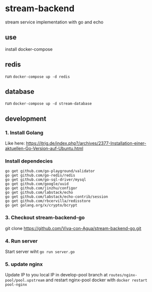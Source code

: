 # stream-backend
stream service implementation with go and echo

## use
install docker-compose

## redis
run `docker-compose up -d redis`
## database
run `docker-compose up -d stream-database`

## development

### 1. Install Golang 
Like here: https://itrig.de/index.php?/archives/2377-Installation-einer-aktuellen-Go-Version-auf-Ubuntu.html

### Install dependecies
```
go get github.com/go-playground/validator
go get github.com/go-redis/redis
go get github.com/go-sql-driver/mysql
go get github.com/google/uuid
go get github.com/jinzhu/configor
go get github.com/labstack/echo
go get github.com/labstack/echo-contrib/session
go get github.com/rbcervilla/redisstore
go get golang.org/x/crypto/bcrypt
```

### 3. Checkout stream-backend-go
git clone https://github.com/Viva-con-Agua/stream-backend-go.git

### 4. Run server
Start server wiht `go run server.go`

### 5. update nginx
Update IP to you local IP in develop-pool branch at `routes/nginx-pool/pool.upstream` and restart nginx-pool docker with `docker restart pool-nginx`